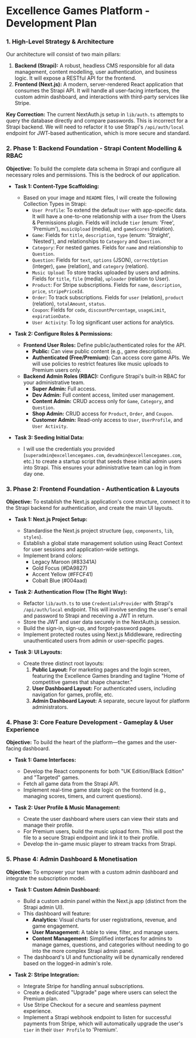 # Excellence Games Platform - Development Plan

### **1. High-Level Strategy & Architecture**

Our architecture will consist of two main pillars:

1.  **Backend (Strapi):** A robust, headless CMS responsible for all data management, content modelling, user authentication, and business logic. It will expose a RESTful API for the frontend.
2.  **Frontend (Next.js):** A modern, server-rendered React application that consumes the Strapi API. It will handle all user-facing interfaces, the custom admin dashboard, and interactions with third-party services like Stripe.

**Key Correction:** The current NextAuth.js setup in `lib/auth.ts` attempts to query the database directly and compare passwords. This is incorrect for a Strapi backend. We will need to refactor it to use Strapi's `/api/auth/local` endpoint for JWT-based authentication, which is more secure and standard.

### **2. Phase 1: Backend Foundation - Strapi Content Modelling & RBAC**

**Objective:** To build the complete data schema in Strapi and configure all necessary roles and permissions. This is the bedrock of our application.

- **Task 1: Content-Type Scaffolding:**

  - Based on your image and `README` files, I will create the following Collection Types in Strapi:
    - `User Profile`: To extend the default `User` with app-specific data. It will have a one-to-one relationship with a `User` from the Users & Permissions plugin. Fields will include `tier` (enum: 'Free', 'Premium'), `musicUpload` (media), and `gameScores` (relation).
    - `Game`: Fields for `title`, `description`, `type` (enum: 'Straight', 'Nested'), and relationships to `Category` and `Question`.
    - `Category`: For nested games. Fields for `name` and relationship to `Question`.
    - `Question`: Fields for `text`, `options` (JSON), `correctOption` (integer), `game` (relation), and `category` (relation).
    - `Music Upload`: To store tracks uploaded by users and admins. Fields for `title`, `file` (media), `uploader` (relation to User).
    - `Product`: For Stripe subscriptions. Fields for `name`, `description`, `price`, `stripePriceId`.
    - `Order`: To track subscriptions. Fields for `user` (relation), `product` (relation), `totalAmount`, `status`.
    - `Coupon`: Fields for `code`, `discountPercentage`, `usageLimit`, `expirationDate`.
    - `User Activity`: To log significant user actions for analytics.

- **Task 2: Configure Roles & Permissions:**

  - **Frontend User Roles:** Define public/authenticated roles for the API.
    - **Public:** Can view public content (e.g., game descriptions).
    - **Authenticated (Free/Premium):** Can access core game APIs. We will use policies to restrict features like music uploads to Premium users only.
  - **Backend Admin Roles (RBAC):** Configure Strapi's built-in RBAC for your administrative team.
    - **Super Admin:** Full access.
    - **Dev Admin:** Full content access, limited user management.
    - **Content Admin:** CRUD access only for `Game`, `Category`, and `Question`.
    - **Shop Admin:** CRUD access for `Product`, `Order`, and `Coupon`.
    - **Customer Admin:** Read-only access to `User`, `UserProfile`, and `User Activity`.

- **Task 3: Seeding Initial Data:**
  - I will use the credentials you provided (`superadmin@excellencegames.com`, `devadmin@excellencegames.com`, etc.) to create a startup script that seeds these initial admin users into Strapi. This ensures your administrative team can log in from day one.

### **3. Phase 2: Frontend Foundation - Authentication & Layouts**

**Objective:** To establish the Next.js application's core structure, connect it to the Strapi backend for authentication, and create the main UI layouts.

- **Task 1: Next.js Project Setup:**

  - Standardise the Next.js project structure (`app`, `components`, `lib`, `styles`).
  - Establish a global state management solution using React Context for user sessions and application-wide settings.
  - Implement brand colors:
    - Legacy Maroon (#83341A)
    - Gold Focus (#DA9827)
    - Accent Yellow (#FFCF41)
    - Cobalt Blue (#004aad)

- **Task 2: Authentication Flow (The Right Way):**

  - Refactor `lib/auth.ts` to use `CredentialsProvider` with Strapi's `/api/auth/local` endpoint. This will involve sending the user's email and password to Strapi and receiving a JWT in return.
  - Store the JWT and user data securely in the NextAuth.js session.
  - Build the sign-in, sign-up, and forgot-password pages.
  - Implement protected routes using Next.js Middleware, redirecting unauthenticated users from admin or user-specific pages.

- **Task 3: UI Layouts:**
  - Create three distinct root layouts:
    1.  **Public Layout:** For marketing pages and the login screen, featuring the Excellence Games branding and tagline "Home of competitive games that shape character."
    2.  **User Dashboard Layout:** For authenticated users, including navigation for games, profile, etc.
    3.  **Admin Dashboard Layout:** A separate, secure layout for platform administrators.

### **4. Phase 3: Core Feature Development - Gameplay & User Experience**

**Objective:** To build the heart of the platform—the games and the user-facing dashboard.

- **Task 1: Game Interfaces:**

  - Develop the React components for both "UK Edition/Black Edition" and "Targeted" games.
  - Fetch all game data from the Strapi API.
  - Implement real-time game state logic on the frontend (e.g., managing scores, timers, and current questions).

- **Task 2: User Profile & Music Management:**
  - Create the user dashboard where users can view their stats and manage their profile.
  - For Premium users, build the music upload form. This will post the file to a secure Strapi endpoint and link it to their profile.
  - Develop the in-game music player to stream tracks from Strapi.

### **5. Phase 4: Admin Dashboard & Monetisation**

**Objective:** To empower your team with a custom admin dashboard and integrate the subscription model.

- **Task 1: Custom Admin Dashboard:**

  - Build a custom admin panel within the Next.js app (distinct from the Strapi admin UI).
  - This dashboard will feature:
    - **Analytics:** Visual charts for user registrations, revenue, and game engagement.
    - **User Management:** A table to view, filter, and manage users.
    - **Content Management:** Simplified interfaces for admins to manage games, questions, and categories without needing to go into the more complex Strapi admin panel.
  - The dashboard's UI and functionality will be dynamically rendered based on the logged-in admin's role.

- **Task 2: Stripe Integration:**
  - Integrate Stripe for handling annual subscriptions.
  - Create a dedicated "Upgrade" page where users can select the Premium plan.
  - Use Stripe Checkout for a secure and seamless payment experience.
  - Implement a Strapi webhook endpoint to listen for successful payments from Stripe, which will automatically upgrade the user's `tier` in their `User Profile` to 'Premium'.
